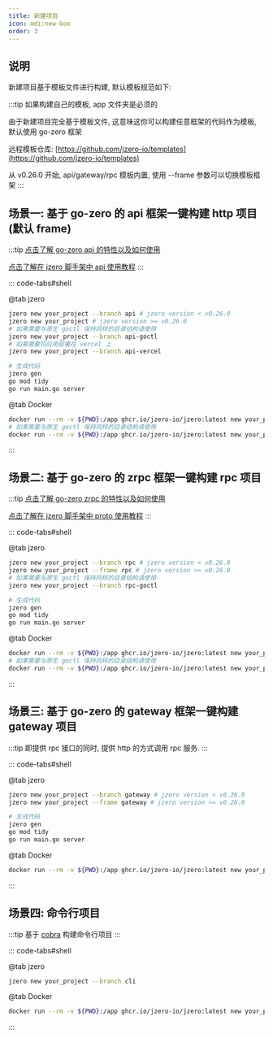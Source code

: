 ```yaml
---
title: 新建项目
icon: mdi:new-box
order: 3
---
```


## 说明

新建项目基于模板文件进行构建, 默认模板规范如下:

:::tip 如果构建自己的模板, app 文件夹是必须的

由于新建项目完全基于模板文件, 这意味这你可以构建任意框架的代码作为模板, 默认使用 go-zero 框架

远程模板仓库: [https://github.com/jzero-io/templates](https://github.com/jzero-io/templates)

从 v0.26.0 开始, api/gateway/rpc 模板内置, 使用 --frame 参数可以切换模板框架
:::

## 场景一: 基于 go-zero 的 api 框架一键构建 http 项目(默认 frame)

:::tip 
[点击了解 go-zero api 的特性以及如何使用](https://go-zero.dev/docs/tutorials)

[点击了解在 jzero 脚手架中 api 使用教程](https://jzero.jaronnie.com/guide/develop/api.html)
:::

::: code-tabs#shell

@tab jzero

```bash
jzero new your_project --branch api # jzero version < v0.26.0
jzero new your_project # jzero version >= v0.26.0
# 如果需要与原生 goctl 保持同样的目录结构请使用
jzero new your_project --branch api-goctl
# 如果需要将应用部署在 vercel 上
jzero new your_project --branch api-vercel

# 生成代码
jzero gen
go mod tidy
go run main.go server
```

@tab Docker

```bash
docker run --rm -v ${PWD}:/app ghcr.io/jzero-io/jzero:latest new your_project --branch api
# 如果需要与原生 goctl 保持同样的目录结构请使用
docker run --rm -v ${PWD}:/app ghcr.io/jzero-io/jzero:latest new your_project --branch api-goctl
```
:::

## 场景二: 基于 go-zero 的 zrpc 框架一键构建 rpc 项目

:::tip
[点击了解 go-zero zrpc 的特性以及如何使用](https://go-zero.dev/docs/tutorials/grpc/server/configuration)

[点击了解在 jzero 脚手架中 proto 使用教程](https://jzero.jaronnie.com/guide/develop/proto.html)
:::

::: code-tabs#shell

@tab jzero

```bash
jzero new your_project --branch rpc # jzero version < v0.26.0
jzero new your_project --frame rpc # jzero version >= v0.26.0
# 如果需要与原生 goctl 保持同样的目录结构请使用
jzero new your_project --branch rpc-goctl

# 生成代码
jzero gen
go mod tidy
go run main.go server
```

@tab Docker

```bash
docker run --rm -v ${PWD}:/app ghcr.io/jzero-io/jzero:latest new your_project --frame rpc --output /app/your_project
# 如果需要与原生 goctl 保持同样的目录结构请使用
docker run --rm -v ${PWD}:/app ghcr.io/jzero-io/jzero:latest new your_project --branch rpc-goctl
```
:::

## 场景三: 基于 go-zero 的 gateway 框架一键构建 gateway 项目

:::tip
即提供 rpc 接口的同时, 提供 http 的方式调用 rpc 服务.
:::

::: code-tabs#shell

@tab jzero

```bash
jzero new your_project --branch gateway # jzero version < v0.26.0
jzero new your_project --frame gateway # jzero version >= v0.26.0

# 生成代码
jzero gen
go mod tidy
go run main.go server
```

@tab Docker

```bash
docker run --rm -v ${PWD}:/app ghcr.io/jzero-io/jzero:latest new your_project --frame gateway
```
:::

## 场景四: 命令行项目

:::tip
基于 [cobra](https://github.com/spf13/cobra) 构建命令行项目
:::

::: code-tabs#shell

@tab jzero

```bash
jzero new your_project --branch cli
```

@tab Docker

```bash
docker run --rm -v ${PWD}:/app ghcr.io/jzero-io/jzero:latest new your_project --branch cli
```
:::

